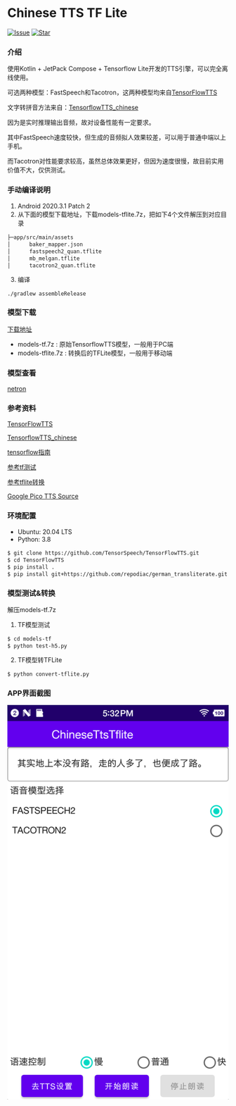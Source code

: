 # Chinese TTS TF Lite

[![Issue](https://img.shields.io/github/issues/benjaminwan/ChineseTtsTflite.svg)](https://github.com/benjaminwan/ChineseTtsTflite/issues)
[![Star](https://img.shields.io/github/stars/benjaminwan/ChineseTtsTflite.svg)](https://github.com/benjaminwan/ChineseTtsTflite)

### 介绍

使用Kotlin + JetPack Compose + Tensorflow Lite开发的TTS引擎，可以完全离线使用。

可选两种模型：FastSpeech和Tacotron，这两种模型均来自[TensorFlowTTS](https://github.com/TensorSpeech/TensorFlowTTS)

文字转拼音方法来自：[TensorflowTTS_chinese](https://github.com/tatans-coder/TensorflowTTS_chinese)

因为是实时推理输出音频，故对设备性能有一定要求。

其中FastSpeech速度较快，但生成的音频拟人效果较差，可以用于普通中端以上手机。

而Tacotron对性能要求较高，虽然总体效果更好，但因为速度很慢，故目前实用价值不大，仅供测试。

### 手动编译说明

1. Android 2020.3.1 Patch 2
2. 从下面的模型下载地址，下载models-tflite.7z，把如下4个文件解压到对应目录

```
├─app/src/main/assets
│      baker_mapper.json
│      fastspeech2_quan.tflite
│      mb_melgan.tflite
│      tacotron2_quan.tflite
   ```

3. 编译

```shell
./gradlew assembleRelease
```

### 模型下载

[下载地址](https://github.com/benjaminwan/ChineseTtsTflite/releases/tag/init)

- models-tf.7z : 原始TensorflowTTS模型，一般用于PC端
- models-tflite.7z : 转换后的TFLite模型，一般用于移动端

### 模型查看

[netron](https://github.com/lutzroeder/netron/releases)

### 参考资料

[TensorFlowTTS](https://github.com/TensorSpeech/TensorFlowTTS)

[TensorflowTTS_chinese](https://github.com/tatans-coder/TensorflowTTS_chinese)

[tensorflow指南](https://www.tensorflow.org/lite/guide/android)

[参考tf测试](https://colab.research.google.com/drive/1YpSHRBRPBI7cnTkQn1UcVTWEQVbsUm1S?usp=sharing)

[参考tflite转换](https://colab.research.google.com/drive/1Ma3MIcSdLsOxqOKcN1MlElncYMhrOg3J?usp=sharing)

[Google Pico TTS Source](https://android.googlesource.com/platform/external/svox/)

### 环境配置

- Ubuntu: 20.04 LTS
- Python: 3.8

```shell
$ git clone https://github.com/TensorSpeech/TensorFlowTTS.git
$ cd TensorFlowTTS
$ pip install .
$ pip install git+https://github.com/repodiac/german_transliterate.git
```

### 模型测试&转换

解压models-tf.7z

1. TF模型测试

```shell
$ cd models-tf
$ python test-h5.py
```

2. TF模型转TFLite

```shell
$ python convert-tflite.py
```

### APP界面截图

![avatar](capture/sample.png)